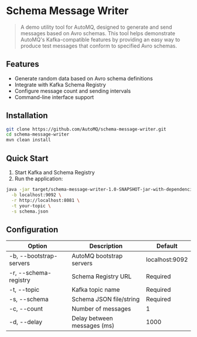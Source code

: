 # Schema Message Writer

> A demo utility tool for AutoMQ, designed to generate and send messages based on Avro schemas. This tool helps demonstrate AutoMQ's Kafka-compatible features by providing an easy way to produce test messages that conform to specified Avro schemas.


## Features

- Generate random data based on Avro schema definitions
- Integrate with Kafka Schema Registry
- Configure message count and sending intervals
- Command-line interface support

## Installation

```bash
git clone https://github.com/AutoMQ/schema-message-writer.git
cd schema-message-writer
mvn clean install
```

## Quick Start

1. Start Kafka and Schema Registry
2. Run the application:

```bash
java -jar target/schema-message-writer-1.0-SNAPSHOT-jar-with-dependencies.jar \
  -b localhost:9092 \
  -r http://localhost:8081 \
  -t your-topic \
  -s schema.json
```

## Configuration

| Option | Description | Default |
|--------|-------------|---------|
| -b, --bootstrap-servers | AutoMQ bootstrap servers | localhost:9092 |
| -r, --schema-registry | Schema Registry URL | Required |
| -t, --topic | Kafka topic name | Required |
| -s, --schema | Schema JSON file/string | Required |
| -c, --count | Number of messages | 1 |
| -d, --delay | Delay between messages (ms) | 1000 |
